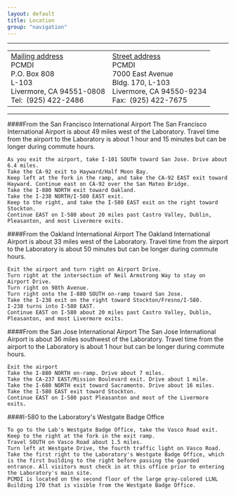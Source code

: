 ```yaml
---
layout: default
title: Location
group: "navigation"
---
```


----

<center> 
    <table border="0" cellpadding="7" cellspacing="14"> 
      <tbody> 
        <tr>
          <td align="left"><u>Mailing address</u><br> 
            PCMDI<br> 
            P.O. Box 808<br> 
            L-103<br> 
            Livermore, CA 94551-0808<br> 
            Tel:&nbsp; (925) 422-2486</td> 
          <td><u>Street address</u><br> 
            PCMDI<br> 
            7000 East Avenue<br> 
            Bldg. 170, L-103 <br> 
            Livermore, CA 94550-9234<br> 
            Fax:&nbsp; (925) 422-7675</td> 
        </tr> 
      </tbody> 
     </table> 
</center>

----

####From the San Francisco International Airport
The San Francisco International Airport is about 49 miles west of the Laboratory. Travel time from the airport to the Laboratory is about 1 hour and 15 minutes but can be longer during commute hours.

    As you exit the airport, take I-101 SOUTH toward San Jose. Drive about 6.4 miles. 
    Take the CA-92 exit to Hayward/Half Moon Bay. 
    Keep left at the fork in the ramp, and take the CA-92 EAST exit toward Hayward. Continue east on CA-92 over the San Mateo Bridge.
    Take the I-880 NORTH exit toward Oakland.
    Take the I-238 NORTH/I-580 EAST exit. 
    Keep to the right, and take the I-580 EAST exit on the right toward Stockton.
    Continue EAST on I-580 about 20 miles past Castro Valley, Dublin, Pleasanton, and most Livermore exits. 

  
####From the Oakland International Airport
The Oakland International Airport is about 33 miles west of the Laboratory. Travel time from the airport to the Laboratory is about 50 minutes but can be longer during commute hours.

    Exit the airport and turn right on Airport Drive. 
    Turn right at the intersection of Neil Armstrong Way to stay on Airport Drive.
    Turn right on 98th Avenue. 
    Turn right onto the I-880 SOUTH on-ramp toward San Jose.
    Take the I-238 exit on the right toward Stockton/Fresno/I-580.
    I-238 turns into I-580 EAST. 
    Continue EAST on I-580 about 20 miles past Castro Valley, Dublin, Pleasanton, and most Livermore exits. 

####From the San Jose International Airport
The San Jose International Airport is about 36 miles southwest of the Laboratory. Travel time from the airport to the Laboratory is about 1 hour but can be longer during commute hours. 

    Exit the airport
    Take the I-880 NORTH on-ramp. Drive about 7 miles. 
    Take the CA-237 EAST/Mission Boulevard exit. Drive about 1 mile.
    Take the I-680 NORTH exit toward Sacramento. Drive about 16 miles.
    Take the I-580 EAST exit toward Stockton.
    Continue EAST on I-580 past Pleasanton and most of the Livermore exits. 

####I-580 to the Laboratory's Westgate Badge Office

    To go to the Lab's Westgate Badge Office, take the Vasco Road exit. Keep to the right at the fork in the exit ramp. 
    Travel SOUTH on Vasco Road about 1.5 miles.
    Turn left at Westgate Drive, the fourth traffic light on Vasco Road.
    Take the first right to the Laboratory's Westgate Badge Office, which is the first building to the right before passing the guarded entrance. All visitors must check in at this office prior to entering the Laboratory's main site.
    PCMDI is located on the second floor of the large gray-colored LLNL Building 170 that is visible from the Westgate Badge Office.

